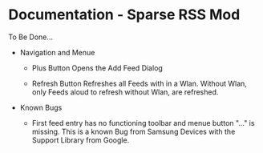Documentation - Sparse RSS Mod
==============================

To Be Done...

* Navigation and Menue
  * Plus Button 
    Opens the Add Feed Dialog
    
  * Refresh Button
    Refreshes all Feeds with in a Wlan. Without Wlan, only Feeds aloud to refresh without Wlan, are refreshed.


* Known Bugs
  * First feed entry has no functioning toolbar and menue button "..." is missing.
    This is a known Bug from Samsung Devices with the Support Library from Google.
   




